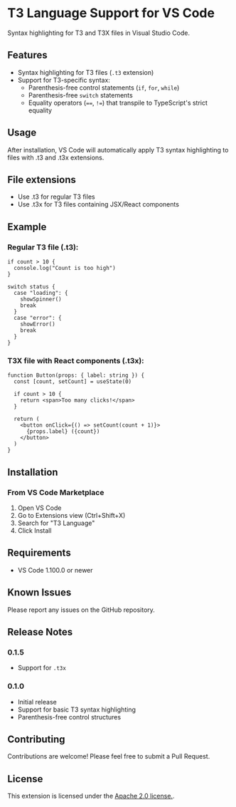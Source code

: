 # T3 Language Support for VS Code

Syntax highlighting for T3 and T3X files in Visual Studio Code.

## Features

- Syntax highlighting for T3 files (`.t3` extension)
- Support for T3-specific syntax:
  - Parenthesis-free control statements (`if`, `for`, `while`)
  - Parenthesis-free `switch` statements
  - Equality operators (`==`, `!=`) that transpile to TypeScript's strict equality

## Usage

After installation, VS Code will automatically apply T3 syntax highlighting to files with .t3 and .t3x extensions.

## File extensions

- Use .t3 for regular T3 files
- Use .t3x for T3 files containing JSX/React components

## Example

### Regular T3 file (.t3):

```t3
if count > 10 {
  console.log("Count is too high")
}

switch status {
  case "loading": {
    showSpinner()
    break
  }
  case "error": {
    showError()
    break
  }
}
```

### T3X file with React components (.t3x):

```t3x
function Button(props: { label: string }) {
  const [count, setCount] = useState(0)

  if count > 10 {
    return <span>Too many clicks!</span>
  }

  return (
    <button onClick={() => setCount(count + 1)}>
      {props.label} ({count})
    </button>
  )
}
```

## Installation

### From VS Code Marketplace

1. Open VS Code
2. Go to Extensions view (Ctrl+Shift+X)
3. Search for "T3 Language"
4. Click Install

## Requirements

- VS Code 1.100.0 or newer

## Known Issues

Please report any issues on the GitHub repository.

## Release Notes

### 0.1.5

- Support for `.t3x`

### 0.1.0

- Initial release
- Support for basic T3 syntax highlighting
- Parenthesis-free control structures

## Contributing

Contributions are welcome! Please feel free to submit a Pull Request.

## License

This extension is licensed under the [Apache 2.0 license.](LICENSE).
